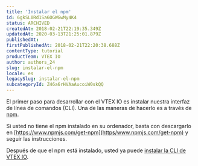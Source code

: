 ```yaml
---
title: 'Instalar el npm'
id: 6gkSL0Rd1Sa6OGWGwMy4K4
status: ARCHIVED
createdAt: 2018-02-21T22:19:35.349Z
updatedAt: 2020-03-13T21:25:01.879Z
publishedAt: 
firstPublishedAt: 2018-02-21T22:20:38.688Z
contentType: tutorial
productTeam: VTEX IO
author: authors_24
slug: instalar-el-npm
locale: es
legacySlug: instalar-el-npm
subcategoryId: Z46a6rHVAaAucoiW0skQQ
---
```


El primer paso para desarrollar con el VTEX IO es instalar nuestra interfaz de línea de comandos (CLI). Una de las maneras de hacerlo es a través de [npm](https://www.npmjs.com).

Si usted no tiene el npm instalado en su ordenador, basta con descargarlo en [https://www.npmjs.com/get-npm](https/www.npmjs.com/get-npm) y seguir las instrucciones.

Después de que el npm está instalado, usted ya puede [instalar la CLI de VTEX IO](/es/tutorial/instalar-la-cli-de-vtex-io).
